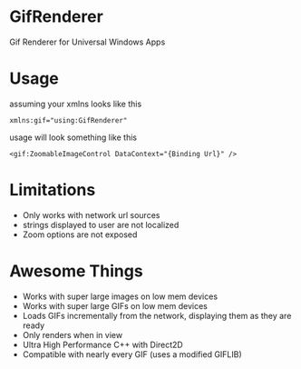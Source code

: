GifRenderer
===========

Gif Renderer for Universal Windows Apps


Usage
===========
assuming your xmlns looks like this

    xmlns:gif="using:GifRenderer"

usage will look something like this

    <gif:ZoomableImageControl DataContext="{Binding Url}" />

Limitations
===========
* Only works with network url sources
* strings displayed to user are not localized
* Zoom options are not exposed

Awesome Things
===========
* Works with super large images on low mem devices
* Works with super large GIFs on low mem devices
* Loads GIFs incrementally from the network, displaying them as they are ready
* Only renders when in view
* Ultra High Performance C++ with Direct2D
* Compatible with nearly every GIF (uses a modified GIFLIB)
